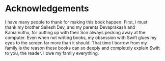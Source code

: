 # Acknowledgements

I have many people to thank for making this book happen.
First, I must thank my brother Sailesh Dev, and my parents Devaprakash and Kaniamuthu, for putting up with their Son always pecking away at the computer. Even when not writing books, my obsession with Swift glues my eyes to the screen far more than it should. That time I borrow from my family is the reason these books can so deeply and completely explain Swift to you, the reader. I owe my family everything.
